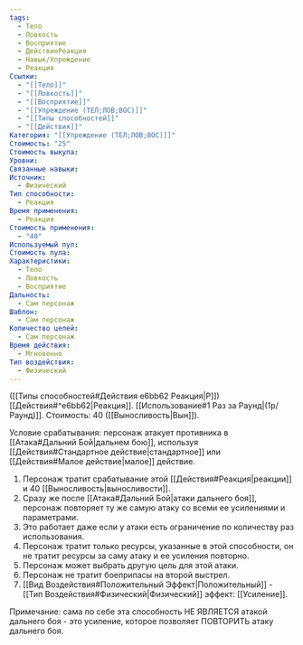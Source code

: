 ```yaml
---
tags:
  - Тело
  - Ловкость
  - Восприятие
  - ДействиеРеакция
  - Навык/Упреждение
  - Реакция
Ссылки:
  - "[[Тело]]"
  - "[[Ловкость]]"
  - "[[Восприятие]]"
  - "[[Упреждение (ТЕЛ;ЛОВ;ВОС)]]"
  - "[[Типы способностей]]"
  - "[[Действия]]"
Категория: "[[Упреждение (ТЕЛ;ЛОВ;ВОС)]]"
Стоимость: "25"
Стоимость выкупа:
Уровни:
Связанные навыки:
Источник:
  - Физический
Тип способности:
  - Реакция
Время применения:
  - Реакция
Стоимость применения:
  - "40"
Используемый пул:
Стоимость пула:
Характеристики:
  - Тело
  - Ловкость
  - Восприятие
Дальность:
  - Сам персонаж
Шаблон:
  - Сам персонаж
Количество целей:
  - Сам персонаж
Время действия:
  - Мгновенно
Тип воздействия:
  - Физический
---
```

([[Типы способностей#Действия e6bb62 Реакция|Р]]) [[Действия#^e6bb62|Реакция]]. [[Использование#1 Раз за Раунд|(1р/Раунд)]]. Стоимость: 40 ([[Выносливость|Вын]]). 

Условие срабатывания: персонаж атакует противника в [[Атака#Дальний Бой|дальнем бою]], используя [[Действия#Стандартное действие|стандартное]] или [[Действия#Малое действие|малое]] действие. 

1. Персонаж тратит срабатывание этой [[Действия#Реакция|реакции]] и 40 [[Выносливость|выносливости]]. 
2. Сразу же после [[Атака#Дальний Бой|атаки дальнего боя]], персонаж повторяет ту же самую атаку со всеми ее усилениями и параметрами. 
3. Это работает даже если у атаки есть ограничение по количеству раз использования.
4. Персонаж тратит только ресурсы, указанные в этой способности, он не тратит ресурсы за саму атаку и ее усиления повторно.
5. Персонаж может выбрать другую цель для этой атаки.
6. Персонаж не тратит боеприпасы на второй выстрел.
7. [[Вид Воздействия#Положительный Эффект|Положительный]] - [[Тип Воздействия#Физический|Физический]] эффект: [[Усиление]]. 

Примечание: сама по себе эта способность НЕ ЯВЛЯЕТСЯ атакой дальнего боя - это усиление, которое позволяет ПОВТОРИТЬ атаку дальнего боя. 